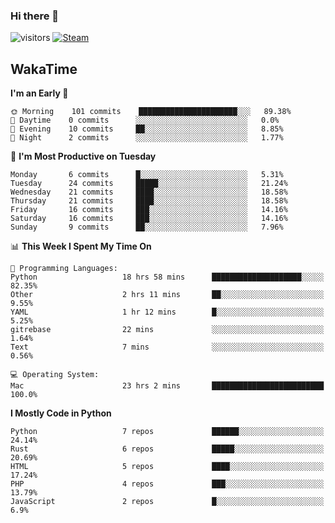 ### Hi there 👋

![visitors](https://visitor-badge.glitch.me/badge?page_id=zhourunlai)
[![Steam](https://img.shields.io/badge/dynamic/json?url=https%3A%2F%2Fapi.swo.moe%2Fstats%2Fsteamgames%2F76561198285156854&query=count&color=0b1a37&label=Steam&labelColor=134375&logo=steam&suffix=+games&cacheSeconds=3600)](http://steamcommunity.com/profiles/76561198285156854)

## WakaTime
<!--START_SECTION:waka-->
**I'm an Early 🐤** 

```text
🌞 Morning    101 commits    ██████████████████████░░░   89.38% 
🌆 Daytime    0 commits      ░░░░░░░░░░░░░░░░░░░░░░░░░   0.0% 
🌃 Evening    10 commits     ██░░░░░░░░░░░░░░░░░░░░░░░   8.85% 
🌙 Night      2 commits      ░░░░░░░░░░░░░░░░░░░░░░░░░   1.77%

```
📅 **I'm Most Productive on Tuesday** 

```text
Monday       6 commits      █░░░░░░░░░░░░░░░░░░░░░░░░   5.31% 
Tuesday      24 commits     █████░░░░░░░░░░░░░░░░░░░░   21.24% 
Wednesday    21 commits     ████░░░░░░░░░░░░░░░░░░░░░   18.58% 
Thursday     21 commits     ████░░░░░░░░░░░░░░░░░░░░░   18.58% 
Friday       16 commits     ███░░░░░░░░░░░░░░░░░░░░░░   14.16% 
Saturday     16 commits     ███░░░░░░░░░░░░░░░░░░░░░░   14.16% 
Sunday       9 commits      ██░░░░░░░░░░░░░░░░░░░░░░░   7.96%

```


📊 **This Week I Spent My Time On** 

```text
💬 Programming Languages: 
Python                   18 hrs 58 mins      ████████████████████░░░░░   82.35% 
Other                    2 hrs 11 mins       ██░░░░░░░░░░░░░░░░░░░░░░░   9.55% 
YAML                     1 hr 12 mins        █░░░░░░░░░░░░░░░░░░░░░░░░   5.25% 
gitrebase                22 mins             ░░░░░░░░░░░░░░░░░░░░░░░░░   1.64% 
Text                     7 mins              ░░░░░░░░░░░░░░░░░░░░░░░░░   0.56%

💻 Operating System: 
Mac                      23 hrs 2 mins       █████████████████████████   100.0%

```

**I Mostly Code in Python** 

```text
Python                   7 repos             ██████░░░░░░░░░░░░░░░░░░░   24.14% 
Rust                     6 repos             █████░░░░░░░░░░░░░░░░░░░░   20.69% 
HTML                     5 repos             ████░░░░░░░░░░░░░░░░░░░░░   17.24% 
PHP                      4 repos             ███░░░░░░░░░░░░░░░░░░░░░░   13.79% 
JavaScript               2 repos             █░░░░░░░░░░░░░░░░░░░░░░░░   6.9%

```



<!--END_SECTION:waka-->
